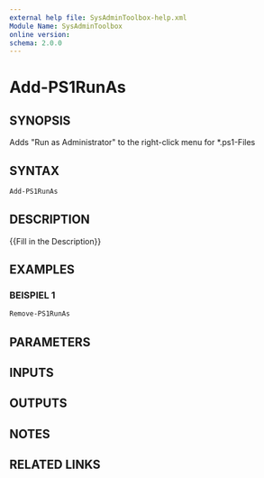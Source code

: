 ```yaml
---
external help file: SysAdminToolbox-help.xml
Module Name: SysAdminToolbox
online version:
schema: 2.0.0
---
```


# Add-PS1RunAs

## SYNOPSIS

Adds "Run as Administrator" to the right-click menu for *.ps1-Files

## SYNTAX

```PowerShell
Add-PS1RunAs
```

## DESCRIPTION

{{Fill in the Description}}

## EXAMPLES

### BEISPIEL 1

```PowerShell
Remove-PS1RunAs
```

## PARAMETERS

## INPUTS

## OUTPUTS

## NOTES

## RELATED LINKS
